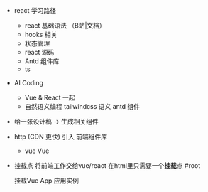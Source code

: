 - react 学习路径
  - react 基础语法 （B站|文档）
  - hooks 相关
  - 状态管理
  - react 源码
  - Antd 组件库
  - ts

- AI Coding
    - Vue & React 一起
    - 自然语义编程
      tailwindcss 语义
      antd 组件
- 给一张设计稿  -> 生成相关组件

- http (CDN 更快) 引入 前端组件库
  - vue 
    Vue 

- 挂载点
  将前端工作交给vue/react 在html里只需要一个**挂载**点 #root

  挂载Vue App 应用实例